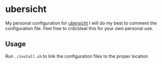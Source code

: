 # ubersicht

My personal configuration for [ubersicht](https://tracesof.net/uebersicht/)
I will do my best to comment the configuration file. Feel free to crib/steal this for your own personal use.

## Usage

Run `./install.sh` to link the configuration files to the proper location
